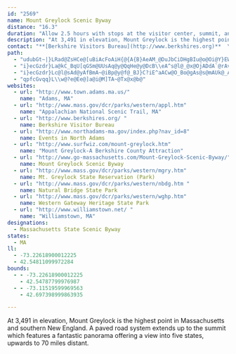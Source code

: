 ```yaml
---
id: "2569"
name: Mount Greylock Scenic Byway
distance: "16.3"
duration: "Allow 2.5 hours with stops at the visitor center, summit, and Western Gateway Heritage State Park.  Plan for 5 hours if your tour involves light hiking."
description: "At 3,491 in elevation, Mount Greylock is the highest point in Massachusetts and southern New England. A paved road system extends up to the summit which features a fantastic panorama offering a view into five states, upwards to 70 miles distant."
contact: "**[Berkshire Visitors Bureau](http://www.berkshires.org)**  \r\n 1-800-237-5747  \r\n\r\n"
path:
  - "udubGt~|}LRad@ZsHCe@[uBiAcFoAiH{@{A{B}AeAM_@DuJbCiDHgBIu@o@Oi@Y}EWeCK_@_@Qa@?wC~@g@Bi@QWw@UuCW_@uBGgER{@GuEkDyAe@yAMoAFu@PeFjBu@CqFsFgG_C}GwFeA_@iBKs@SiQyJs@KcWmAaE{@oAiAoBaCcA{Ai@qAgBsAoBSs@@_Dd@u@?}_@gDe@KsBgAaJyFmHmDsCmDoAyBmCyCs@k@iA[iAD}DGuATmBFYNe@hAC~CUdAo@~BcAtAyC|@S?gCeAm@JaAp@u@RcCEyBz@mBdBeAj@aAL{B?eLaAcEh@sABaGm@}IcBmFGc@EcBg@iBC_CUgBDyBh@eDTwBi@gERwGAiBMiBL_Ly@uB@{Ba@iBDcJmAs@q@wAoC{@kAk@i@mA{A_AgBOg@a@eEk@sBe@sDCq@HmA?uA_AsC}@wA}AaDG}@T_BAaAm@yBgAgCaAsAwEmEqG{HcBgCsF_FsAmCy@sCgB}Ey@iEa@g@uBkBS}@KiASk@{CuEEo@\\AzB~AvD`BVGMe@iA}@sBuCu@yBcBaLDm@h@gADe@{@gCCkAHyBC_@Wk@a@[eDsA"
  - "i}ecGzdr}La@kC_BqU[qGSm@UUsAq@y@QqHe@y@DcB\\eA^s@l@_@x@OjADdA`@rAv@|AlAdBbApAn@d@Z?h@S"
  - "i}ecGzdr}Lc@l@sAd@yAfBmA~@iBp@y@f@_BJ}C?iE^aACw@O_Bo@gAs@s@mAUk@_AgE]eAe@yBCgALsHO{Bs@sBsA{Ba@qDeAoC]eBYe@mAsA{@e@eCe@oCScBs@iGmD{BkBu@[iAQ{FRoD[_ARmDxBiAZiADaDWq@H[NeF~Eu@bBY`BIbLSxBo@dCiBlCy@l@m@EeEiAcA}@_AqByAiGsDgGy@eC}@uA_BqAyB_@mE_DmAuAcCqAo@K[Bc@TSh@En@DvDHd@h@t@Nx@UdCSl@o@l@i@VuBXs@l@I^?d@P~DO`A[b@e@XyDfAyLzAyFnAeFNu@Gs@WYg@Kq@i@aGg@gEWgA]w@iB_BcC{@iBkB_Am@y@a@kFeAa@_@Wm@Ee@L_AhB{Dt@kAb@yBEyDTiFCiCUaCy@sCIsAToDJqCZqB^aFb@eBnDcGHm@Ee@]]_@Bk@XqDhC_CjDSL_@MYs@?gEl@_BhBkCX_AN{ACkCH_BSUYEuARe@A[KmAqASYYaAYWo@MsAVOKASJk@|@wBnCaDx@eBX_@dBy@n@g@bBqBhA{Bh@Yl@Md@WRk@DaADyDS{@[Q@{AQsI?kFIo@O]}IyAgAg@cC}AwG{CwDaDoEgDcAk@oC_@wDmAcDEyA]kCuBk@Q}HgAmC{AiC_AcAw@_C{CiA_CcAkCcBiM_C_HqB{EmAiF}@sCw@iAkBmBwAgCsA{AgI_Gm@_@yA]_EqCwAc@eCW"
  - "qpfcGvqq}L\\w@?e@Ee@]a@i@M]TA~@Tx@x@b@"
websites:
  - url: "http://www.town.adams.ma.us/"
    name: "Adams, MA"
  - url: "http://www.mass.gov/dcr/parks/western/appl.htm"
    name: "Appalachian National Scenic Trail, MA"
  - url: "http://www.berkshires.org/ "
    name: Berkshire Visitor Bureau
  - url: "http://www.northadams-ma.gov/index.php?nav_id=8"
    name: Events in North Adams
  - url: "http://www.surfwiz.com/mount-greylock.htm"
    name: "Mount Greylock-A Berkshire County Attraction"
  - url: "http://www.go-massachusetts.com/Mount-Greylock-Scenic-Byway/"
    name: Mount Greylock Scenic Byway
  - url: "http://www.mass.gov/dcr/parks/western/mgry.htm"
    name: Mt. Greylock State Reservation (Park)
  - url: "http://www.mass.gov/dcr/parks/western/nbdg.htm "
    name: Natural Bridge State Park
  - url: "http://www.mass.gov/dcr/parks/western/wghp.htm"
    name: Western Gateway Heritage State Park
  - url: "http://www.williamstown.net/ "
    name: "Williamstown, MA"
designations:
  - Massachusetts State Scenic Byway
states:
  - MA
ll:
  - -73.22618900012225
  - 42.54811099972284
bounds:
  - - -73.22618900012225
    - 42.54787799976987
  - - -73.11519599969563
    - 42.697398999863935

---
```


At 3,491 in elevation, Mount Greylock is the highest point in Massachusetts and southern New England. A paved road system extends up to the summit which features a fantastic panorama offering a view into five states, upwards to 70 miles distant.
